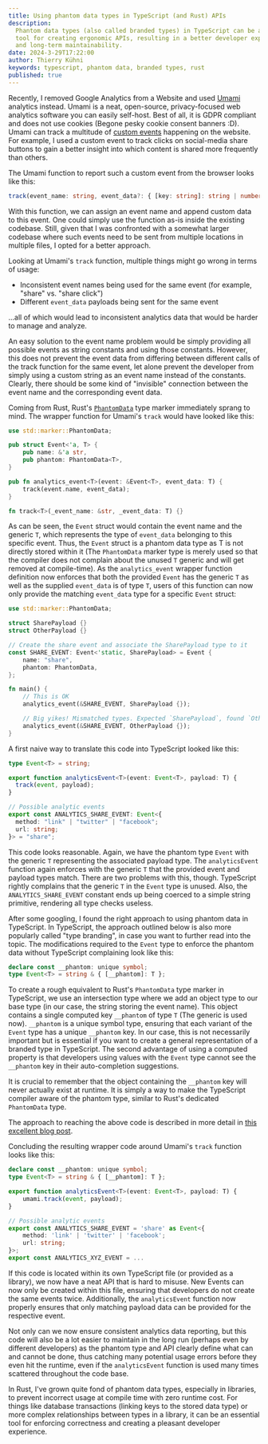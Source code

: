 ```yaml
---
title: Using phantom data types in TypeScript (and Rust) APIs
description:
  Phantom data types (also called branded types) in TypeScript can be a powerful
  tool for creating ergonomic APIs, resulting in a better developer experience
  and long-term maintainability.
date: 2024-3-29T17:22:00
author: Thierry Kühni
keywords: typescript, phantom data, branded types, rust
published: true
---
```


Recently, I removed Google Analytics from a Website and used
[Umami](https://umami.is) analytics instead. Umami is a neat, open-source,
privacy-focused web analytics software you can easily self-host. Best of all, it
is GDPR compliant and does not use cookies (Begone pesky cookie consent banners
:D). Umami can track a multitude of
[custom events](https://umami.is/docs/track-events) happening on the website.
For example, I used a custom event to track clicks on social-media share buttons
to gain a better insight into which content is shared more frequently than
others.

The Umami function to report such a custom event from the browser looks like
this:

```typescript
track(event_name: string, event_data?: { [key: string]: string | number }): void;
```

With this function, we can assign an event name and append custom data to this
event. One could simply use the function as-is inside the existing codebase.
Still, given that I was confronted with a somewhat larger codebase where such
events need to be sent from multiple locations in multiple files, I opted for a
better approach.

Looking at Umami's `track` function, multiple things might go wrong in terms of
usage:

- Inconsistent event names being used for the same event (for example, "share"
  vs. "share click")
- Different `event_data` payloads being sent for the same event

...all of which would lead to inconsistent analytics data that would be harder
to manage and analyze.

An easy solution to the event name problem would be simply providing all
possible events as string constants and using those constants. However, this
does not prevent the event data from differing between different calls of the
track function for the same event, let alone prevent the developer from simply
using a custom string as an event name instead of the constants. Clearly, there
should be some kind of "invisible" connection between the event name and the
corresponding event data.

Coming from Rust, Rust's
[`PhantomData`](https://doc.rust-lang.org/stable/std/marker/struct.PhantomData.html)
type marker immediately sprang to mind. The wrapper function for Umami's `track`
would have looked like this:

```rust
use std::marker::PhantomData;

pub struct Event<'a, T> {
    pub name: &'a str,
    pub phantom: PhantomData<T>,
}

pub fn analytics_event<T>(event: &Event<T>, event_data: T) {
    track(event.name, event_data);
}

fn track<T>(_event_name: &str, _event_data: T) {}
```

As can be seen, the `Event` struct would contain the event name and the generic
`T`, which represents the type of `event_data` belonging to this specific event.
Thus, the `Event` struct is a phantom data type as T is not directly stored
within it (The `PhantomData` marker type is merely used so that the compiler
does not complain about the unused `T` generic and will get removed at
compile-time). As the `analytics_event` wrapper function definition now enforces
that both the provided `Event` has the generic `T` as well as the supplied
`event_data` is of type `T`, users of this function can now only provide the
matching `event_data` type for a specific `Event` struct:

```rust
use std::marker::PhantomData;

struct SharePayload {}
struct OtherPayload {}

// Create the share event and associate the SharePayload type to it
const SHARE_EVENT: Event<'static, SharePayload> = Event {
    name: "share",
    phantom: PhantomData,
};

fn main() {
    // This is OK
    analytics_event(&SHARE_EVENT, SharePayload {});

    // Big yikes! Mismatched types. Expected `SharePayload`, found `OtherPayload`
    analytics_event(&SHARE_EVENT, OtherPayload {});
}
```

A first naive way to translate this code into TypeScript looked like this:

```typescript
type Event<T> = string;

export function analyticsEvent<T>(event: Event<T>, payload: T) {
  track(event, payload);
}

// Possible analytic events
export const ANALYTICS_SHARE_EVENT: Event<{
  method: "link" | "twitter" | "facebook";
  url: string;
}> = "share";
```

This code looks reasonable. Again, we have the phantom type `Event` with the
generic `T` representing the associated payload type. The `analyticsEvent`
function again enforces with the generic `T` that the provided event and payload
types match. There are two problems with this, though. TypeScript rightly
complains that the generic `T` in the `Event` type is unused. Also, the
`ANALYTICS_SHARE_EVENT` constant ends up being coerced to a simple string
primitive, rendering all type checks useless.

After some googling, I found the right approach to using phantom data in
TypeScript. In TypeScript, the approach outlined below is also more popularly
called "type branding", in case you want to further read into the topic. The
modifications required to the `Event` type to enforce the phantom data without
TypeScript complaining look like this:

```typescript
declare const __phantom: unique symbol;
type Event<T> = string & { [__phantom]: T };
```

To create a rough equivalent to Rust's `PhantomData` type marker in TypeScript,
we use an intersection type where we add an object type to our base type (in our
case, the string storing the event name). This object contains a single computed
key `__phantom` of type `T` (The generic is used now). `__phantom` is a unique
symbol type, ensuring that each variant of the `Event` type has a unique
`__phantom` key. In our case, this is not necessarily important but is essential
if you want to create a general representation of a branded type in TypeScript.
The second advantage of using a computed property is that developers using
values with the `Event` type cannot see the `__phantom` key in their
auto-completion suggestions.

It is crucial to remember that the object containing the `__phantom` key will
never actually exist at runtime. It is simply a way to make the TypeScript
compiler aware of the phantom type, similar to Rust's dedicated `PhantomData`
type.

The approach to reaching the above code is described in more detail in
[this excellent blog post](https://egghead.io/blog/using-branded-types-in-typescript).

Concluding the resulting wrapper code around Umami's `track` function looks like
this:

```typescript
declare const __phantom: unique symbol;
type Event<T> = string & { [__phantom]: T };

export function analyticsEvent<T>(event: Event<T>, payload: T) {
	umami.track(event, payload);
}

// Possible analytic events
export const ANALYTICS_SHARE_EVENT = 'share' as Event<{
	method: 'link' | 'twitter' | 'facebook';
	url: string;
}>;
export const ANALYTICS_XYZ_EVENT = ...
```

If this code is located within its own TypeScript file (or provided as a
library), we now have a neat API that is hard to misuse. New Events can now only
be created within this file, ensuring that developers do not create the same
events twice. Additionally, the `analyticsEvent` function now properly ensures
that only matching payload data can be provided for the respective event.

Not only can we now ensure consistent analytics data reporting, but this code
will also be a lot easier to maintain in the long run (perhaps even by different
developers) as the phantom type and API clearly define what can and cannot be
done, thus catching many potential usage errors before they even hit the
runtime, even if the `analyticsEvent` function is used many times scattered
throughout the code base.

In Rust, I've grown quite fond of phantom data types, especially in libraries,
to prevent incorrect usage at compile time with zero runtime cost. For things
like database transactions (linking keys to the stored data type) or more
complex relationships between types in a library, it can be an essential tool
for enforcing correctness and creating a pleasant developer experience.
